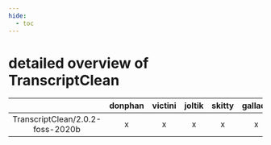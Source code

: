 ```yaml
---
hide:
  - toc
---
```


detailed overview of TranscriptClean
====================================

| |donphan|victini|joltik|skitty|gallade|accelgor|swalot|doduo|
| :---: | :---: | :---: | :---: | :---: | :---: | :---: | :---: | :---: |
|TranscriptClean/2.0.2-foss-2020b|x|x|x|x|x|-|x|x|

